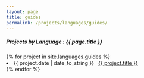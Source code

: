```yaml
---
layout: page
title: guides
permalink: /projects/languages/guides/
---
```


<h5> Projects by Language : {{ page.title }} </h5>

<div class="card">
{% for project in site.languages.guides %}
  <li class="language-project"><span>{{ project.date | date_to_string }}</span> &nbsp; <a href="{{ project.url }}">{{ project.title }}</a></li>
{% endfor %}

</div>
